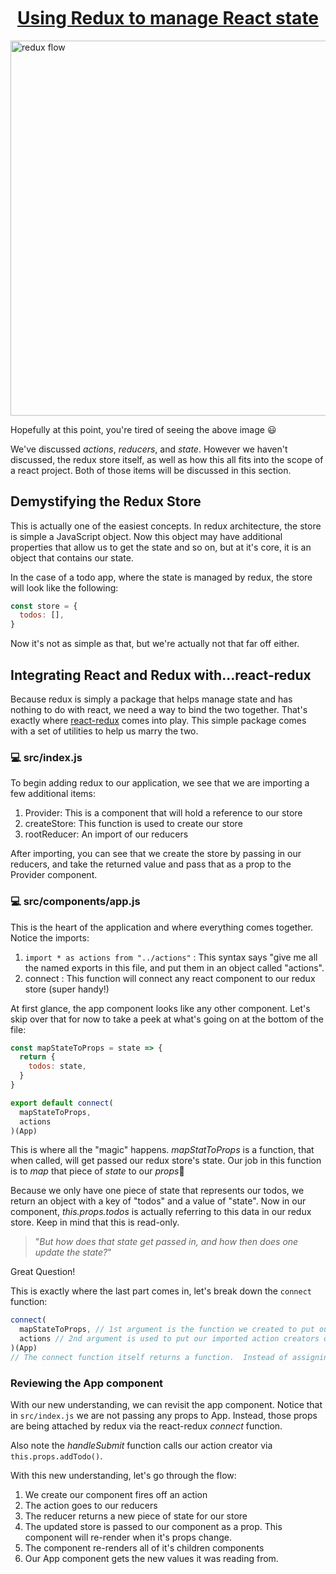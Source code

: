 <h1 style="text-align: center; text-decoration: underline; margin-top: 50px">Using Redux to manage React state</h1>

<img src="https://liendo-fed-training.s3.amazonaws.com/redux-flow.jpeg" alt="redux flow" height="600px" width="600px" style="display:block; margin: 10px auto">

Hopefully at this point, you're tired of seeing the above image 😃

We've discussed _actions_, _reducers_, and _state_. However we haven't discussed, the redux store itself, as well as how this all fits into the scope of a react project. Both of those items will be discussed in this section.

## Demystifying the Redux Store

This is actually one of the easiest concepts. In redux architecture, the store is simple a JavaScript object. Now this object may have additional properties that allow us to get the state and so on, but at it's core, it is an object that contains our state.

In the case of a todo app, where the state is managed by redux, the store will look like the following:

```js
const store = {
  todos: [],
}
```

Now it's not as simple as that, but we're actually not that far off either.

## Integrating React and Redux with...react-redux

Because redux is simply a package that helps manage state and has nothing to do with react, we need a way to bind the two together. That's exactly where <a href="https://react-redux.js.org/" target="_blank">react-redux</a> comes into play. This simple package comes with a set of utilities to help us marry the two.

### 💻 src/index.js

To begin adding redux to our application, we see that we are importing a few additional items:

1. Provider: This is a component that will hold a reference to our store
1. createStore: This function is used to create our store
1. rootReducer: An import of our reducers

After importing, you can see that we create the store by passing in our reducers, and take the returned value and pass that as a prop to the Provider component.

### 💻 src/components/app.js

This is the heart of the application and where everything comes together. Notice the imports:

1. `import * as actions from "../actions"` : This syntax says "give me all the named exports in this file, and put them in an object called "actions".
1. connect : This function will connect any react component to our redux store (super handy!)

At first glance, the app component looks like any other component. Let's skip over that for now to take a peek at what's going on at the bottom of the file:

```js
const mapStateToProps = state => {
  return {
    todos: state,
  }
}

export default connect(
  mapStateToProps,
  actions
)(App)
```

This is where all the "magic" happens. _mapStatToProps_ is a function, that when called, will get passed our redux store's state. Our job in this function is to _map_ that piece of _state_ to our *props*🤯

Because we only have one piece of state that represents our todos, we return an object with a key of "todos" and a value of "state". Now in our component, _this.props.todos_ is actually referring to this data in our redux store. Keep in mind that this is read-only.

> "_But how does that state get passed in, and how then does one update the state?_"

Great Question!

This is exactly where the last part comes in, let's break down the `connect` function:

```js
connect(
  mapStateToProps, // 1st argument is the function we created to put our state on our props
  actions // 2nd argument is used to put our imported action creators on our props
)(App)
// The connect function itself returns a function.  Instead of assigning it to a variable, we immeadiately call it and pass in our App component.
```

### Reviewing the App component

With our new understanding, we can revisit the app component. Notice that in `src/index.js` we are not passing any props to App. Instead, those props are being attached by redux via the react-redux _connect_ function.

Also note the _handleSubmit_ function calls our action creator via `this.props.addTodo()`.

With this new understanding, let's go through the flow:

1. We create our component fires off an action
1. The action goes to our reducers
1. The reducer returns a new piece of state for our store
1. The updated store is passed to our component as a prop. This component will re-render when it's props change.
1. The component re-renders all of it's children components
1. Our App component gets the new values it was reading from.
